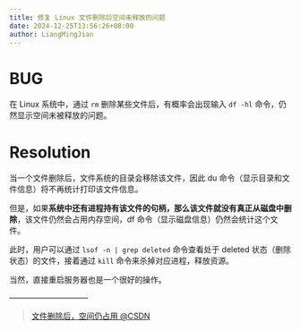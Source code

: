 ```yaml
---
title: 修复 Linux 文件删除后空间未释放的问题
date: 2024-12-25T13:56:26+08:00
author: LiangMingJian
---
```


# BUG

在 Linux 系统中，通过 `rm` 删除某些文件后，有概率会出现输入 `df -hl` 命令，仍然显示空间未被释放的问题。

# Resolution

当一个文件删除后，文件系统的目录会移除该文件，因此 du 命令（显示目录和文件信息）将不再统计打印该文件信息。

但是，如果**系统中还有进程持有该文件的句柄，那么该文件就没有真正从磁盘中删除**，该文件仍然会占用内存空间，df 命令（显示磁盘信息）仍然会统计这个文件。

此时，用户可以通过 `lsof -n | grep deleted` 命令查看处于 deleted 状态（删除状态）的文件，接着通过 `kill` 命令来杀掉对应进程，释放资源。

当然，直接重启服务器也是一个很好的操作。

——————————

> [ 文件删除后，空间仍占用 @CSDN ](https://blog.csdn.net/weixin_44052055/article/details/105461148)
